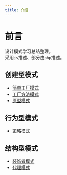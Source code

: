 ```yaml
---
title: 介绍
---
```

# 前言
设计模式学习总结整理。  
采用`js`描述、部分由`php`描述。

## 创建型模式
* [简单工厂模式](./简单工厂模式.md)
* [工厂方法模式](./工厂方法模式.md)
* [原型模式](./原型模式.md)

## 行为型模式
* [策略模式](./策略模式.md)

## 结构型模式
* [装饰者模式](./装饰者模式.md)
* [代理模式](./代理模式.md)
